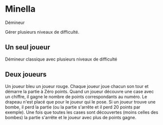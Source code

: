 # Minella

Démineur

Gérer plusieurs niveaux de difficulté.

## Un seul joueur

Démineur classique avec plusieurs niveaux de difficulté

## Deux joueurs

Un joueur bleu un joueur rouge.
Chaque joueur joue chacun son tour et démarre la partie à Zéro points.
Quand un joueur découvre une case avec un chiffre, il gagne le nombre de points correspondants au numéro.
Le drapeau n'est placé que pour le joueur qui le pose.
Si un joueur trouve une bombe, il perd la partie (ou la partie s'arrête et il perd 20 points par exemple).
Une fois que toutes les cases sont découvertes (moins celles des bombes) la partie s'arrête et le joueur avec plus de points gagne.
